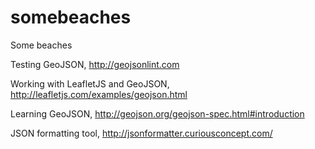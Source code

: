 somebeaches
===========

Some beaches


Testing GeoJSON, http://geojsonlint.com


Working with LeafletJS and GeoJSON, http://leafletjs.com/examples/geojson.html


Learning GeoJSON, http://geojson.org/geojson-spec.html#introduction

JSON formatting tool, http://jsonformatter.curiousconcept.com/
